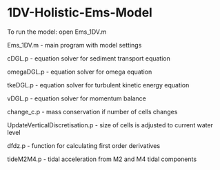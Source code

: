 # 1DV-Holistic-Ems-Model

To run the model: 
open Ems_1DV.m

Ems_1DV.m - main program with model settings

cDGL.p - equation solver for sediment transport equation

omegaDGL.p - equation solver for omega equation

tkeDGL.p - equation solver for turbulent kinetic energy equation

vDGL.p - equation solver for momentum balance

change_c.p - mass conservation if number of cells changes

UpdateVerticalDiscretisation.p - size of cells is adjusted to current water level

dfdz.p - function for calculating first order derivatives

tideM2M4.p - tidal acceleration from M2 and M4 tidal components

